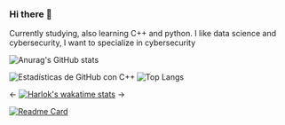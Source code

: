 ### Hi there 👋

Currently studying, also learning C++ and python.
I like data science and cybersecurity, I want to specialize in cybersecurity

![Anurag's GitHub stats](https://github-readme-stats.vercel.app/api?username=CristopherAfonso&show=reviews,discussions_started,discussions_answered,prs_merged,prs_merged_percentage&theme=maroongold)

<img align="left" src="https://github-readme-stats.vercel.app/api/top-langs/?username=CristopherAfonso&layout=compact&langs_count=20&hide=html,css,shell&theme=tokyonight" alt="Estadísticas de GitHub con C++" />

![Top Langs](https://github-readme-stats.vercel.app/api/top-langs/?username=CristopherAfonso&layout=compact)

<-
[![Harlok's wakatime stats](https://github-readme-stats.vercel.app/api/wakatime?username=CristopherAfonso)](https://github.com/CristopherAfonso/github-readme-stats)
->

[![Readme Card](https://github-readme-stats.vercel.app/api/pin/?username=CristopherAfonso&repo=ExercismExercises)](https://github.com/CristopherAfonso/github-readme-stats)


<!-- https://github-profile-trophy.vercel.app/?username=CristopherAfonso -->
<!--![Top Langs](https://github-readme-stats.vercel.app/api/top-langs/?username=CristopherAfonso&layout=compact&theme=synthwave) -->
<!--
**CristopherAfonso/CristopherAfonso** is a ✨ _special_ ✨ repository because its `README.md` (this file) appears on your GitHub profile.

Here are some ideas to get you started:

- 🔭 I’m currently working on ...
- 🌱 I’m currently learning ...
- 👯 I’m looking to collaborate on ...
- 🤔 I’m looking for help with ...
- 💬 Ask me about ...
- 📫 How to reach me: ...
- 😄 Pronouns: ...
- ⚡ Fun fact: ...
-->

